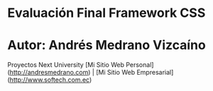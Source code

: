 # Evaluación Final Framework CSS 
# Autor: Andrés Medrano Vizcaíno
Proyectos Next University
[Mi Sitio Web Personal] (http://andresmedrano.com) |
[Mi Sitio Web Empresarial] (http://www.softech.com.ec)
